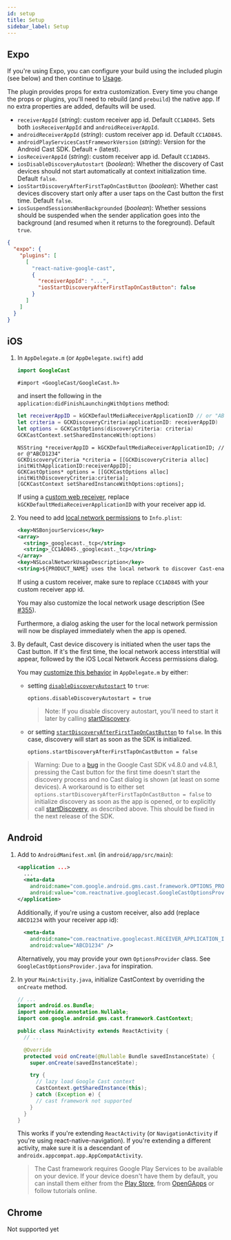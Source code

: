 ```yaml
---
id: setup
title: Setup
sidebar_label: Setup
---
```


## Expo

If you're using Expo, you can configure your build using the included plugin (see below) and then continue to [Usage](usage).

The plugin provides props for extra customization. Every time you change the props or plugins, you'll need to rebuild (and `prebuild`) the native app. If no extra properties are added, defaults will be used.

- `receiverAppId` (_string_): custom receiver app id. Default `CC1AD845`. Sets both `iosReceiverAppId` and `androidReceiverAppId`.
- `androidReceiverAppId` (_string_): custom receiver app id. Default `CC1AD845`.
- `androidPlayServicesCastFrameworkVersion` (_string_): Version for the Android Cast SDK. Default `+` (latest).
- `iosReceiverAppId` (_string_): custom receiver app id. Default `CC1AD845`.
- `iosDisableDiscoveryAutostart` (_boolean_): Whether the discovery of Cast devices should not start automatically at context initialization time. Default `false`.
- `iosStartDiscoveryAfterFirstTapOnCastButton` (_boolean_): Whether cast devices discovery start only after a user taps on the Cast button the first time. Default `false`.
- `iosSuspendSessionsWhenBackgrounded` (_boolean_): Whether sessions should be suspended when the sender application goes into the background (and resumed when it returns to the foreground). Default `true`.

```json
{
  "expo": {
    "plugins": [
      [
        "react-native-google-cast",
        {
          "receiverAppId": "...",
          "iosStartDiscoveryAfterFirstTapOnCastButton": false
        }
      ]
    ]
  }
}
```

## iOS

1. In `AppDelegate.m` (or `AppDelegate.swift`) add

   <!--DOCUSAURUS_CODE_TABS-->
   <!--Swift-->

   ```swift
   import GoogleCast
   ```

   <!--Objective-C-->

   ```obj-c
   #import <GoogleCast/GoogleCast.h>
   ```

   <!--END_DOCUSAURUS_CODE_TABS-->

   and insert the following in the `application:didFinishLaunchingWithOptions` method:

   <!--DOCUSAURUS_CODE_TABS-->
   <!--Swift-->

   ```swift
   let receiverAppID = kGCKDefaultMediaReceiverApplicationID // or "ABCD1234"
   let criteria = GCKDiscoveryCriteria(applicationID: receiverAppID)
   let options = GCKCastOptions(discoveryCriteria: criteria)
   GCKCastContext.setSharedInstanceWith(options)
   ```

   <!--Objective-C-->

   ```obj-c
   NSString *receiverAppID = kGCKDefaultMediaReceiverApplicationID; // or @"ABCD1234"
   GCKDiscoveryCriteria *criteria = [[GCKDiscoveryCriteria alloc] initWithApplicationID:receiverAppID];
   GCKCastOptions* options = [[GCKCastOptions alloc] initWithDiscoveryCriteria:criteria];
   [GCKCastContext setSharedInstanceWithOptions:options];
   ```

   <!--END_DOCUSAURUS_CODE_TABS-->

   If using a [custom web receiver](https://developers.google.com/cast/docs/web_receiver), replace `kGCKDefaultMediaReceiverApplicationID` with your receiver app id.

2. You need to add [local network permissions](https://developers.google.com/cast/docs/ios_sender/permissions_and_discovery) to `Info.plist`:

   ```xml
   <key>NSBonjourServices</key>
   <array>
     <string>_googlecast._tcp</string>
     <string>_CC1AD845._googlecast._tcp</string>
   </array>
   <key>NSLocalNetworkUsageDescription</key>
   <string>${PRODUCT_NAME} uses the local network to discover Cast-enabled devices on your WiFi network.</string>
   ```

   If using a custom receiver, make sure to replace `CC1AD845` with your custom receiver app id.

   You may also customize the local network usage description (See [#355](https://github.com/react-native-google-cast/react-native-google-cast/issues/355#issuecomment-906520304)).

   Furthermore, a dialog asking the user for the local network permission will now be displayed immediately when the app is opened.

3. By default, Cast device discovery is initiated when the user taps the Cast button. If it's the first time, the local network access interstitial will appear, followed by the iOS Local Network Access permissions dialog.

   You may [customize this behavior](https://developers.google.com/cast/docs/ios_sender/ios_permissions_changes#customizations) in `AppDelegate.m` by either:

   - setting [`disableDiscoveryAutostart`](https://developers.google.com/cast/docs/reference/ios/interface_g_c_k_cast_options#a6cfeb6f96487fd0e1fc68c31928d3e3d) to `true`:

     ```obj-c
     options.disableDiscoveryAutostart = true
     ```

     > Note: If you disable discovery autostart, you'll need to start it later by calling [startDiscovery](../api/classes/discoverymanager#startdiscovery).

   - or setting [`startDiscoveryAfterFirstTapOnCastButton`](https://developers.google.com/cast/docs/reference/ios/interface_g_c_k_cast_options#a1e701e7d1852d1e09ec2aee936b46413) to `false`. In this case, discovery will start as soon as the SDK is initialized.

     ```obj-c
     options.startDiscoveryAfterFirstTapOnCastButton = false
     ```

   > Warning: Due to a [bug](https://issuetracker.google.com/issues/298066142?pli=1) in the Google Cast SDK v4.8.0 and v4.8.1, pressing the Cast button for the first time doesn't start the discovery process and no Cast dialog is shown (at least on some devices). A workaround is to either set `options.startDiscoveryAfterFirstTapOnCastButton = false` to initialize discovery as soon as the app is opened, or to explicitly call [startDiscovery](../api/classes/discoverymanager#startdiscovery), as described above. This should be fixed in the next release of the SDK.

## Android

1. Add to `AndroidManifest.xml` (in `android/app/src/main`):

   ```xml
   <application ...>
     ...
     <meta-data
       android:name="com.google.android.gms.cast.framework.OPTIONS_PROVIDER_CLASS_NAME"
       android:value="com.reactnative.googlecast.GoogleCastOptionsProvider" />
   </application>
   ```

   Additionally, if you're using a custom receiver, also add (replace `ABCD1234` with your receiver app id):

   ```xml
     <meta-data
       android:name="com.reactnative.googlecast.RECEIVER_APPLICATION_ID"
       android:value="ABCD1234" />
   ```

   Alternatively, you may provide your own `OptionsProvider` class. See `GoogleCastOptionsProvider.java` for inspiration.

2. In your `MainActivity.java`, initialize CastContext by overriding the `onCreate` method.

   ```java
   // ...
   import android.os.Bundle;
   import androidx.annotation.Nullable;
   import com.google.android.gms.cast.framework.CastContext;

   public class MainActivity extends ReactActivity {
     // ...

     @Override
     protected void onCreate(@Nullable Bundle savedInstanceState) {
       super.onCreate(savedInstanceState);

       try {
         // lazy load Google Cast context
         CastContext.getSharedInstance(this);
       } catch (Exception e) {
         // cast framework not supported
       }
     }
   }
   ```

   This works if you're extending `ReactActivity` (or `NavigationActivity` if you're using react-native-navigation). If you're extending a different activity, make sure it is a descendant of `androidx.appcompat.app.AppCompatActivity`.

   > The Cast framework requires Google Play Services to be available on your device. If your device doesn't have them by default, you can install them either from the [Play Store](<(https://play.google.com/store/apps/details?id=com.google.android.gms&hl=en_US&gl=US)>), from [OpenGApps](http://opengapps.org/) or follow tutorials online.

## Chrome

Not supported yet
